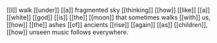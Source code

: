 [[I]] walk [[under]] [[a]] fragmented sky [[thinking]] [[how]] [[like]] [[a]] [[white]] [[god]] [[is]] [[the]] [[moon]] that sometimes walks [[with]] us, [[how]] [[the]] ashes [[of]] ancients [[rise]] [[again]] [[as]] [[children]], [[how]] unseen music follows everywhere.